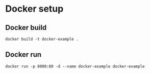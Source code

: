 # Docker setup
## Docker build
``` docker build -t docker-example . ```
## Docker run
``` docker run -p 8000:80 -d --name docker-example docker-example ```
